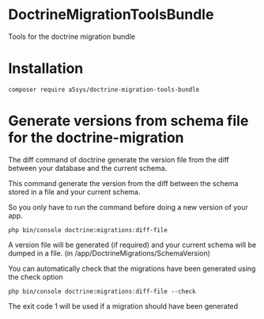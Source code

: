 # DoctrineMigrationToolsBundle

Tools for the doctrine migration bundle

# Installation

    composer require a5sys/doctrine-migration-tools-bundle

# Generate versions from schema file for the doctrine-migration
The diff command of doctrine generate the version file from the diff between your database and the current schema.

This command generate the version from the diff between the schema stored in a file and your current schema.

So you only have to run the command before doing a new version of your app.

    php bin/console doctrine:migrations:diff-file

A version file will be generated (if required) and your current schema will be dumped in a file. (in /app/DoctrineMigrations/SchemaVersion)

You can automatically check that the migrations have been generated using the check option

    php bin/console doctrine:migrations:diff-file --check

The exit code 1 will be used if a migration should have been generated
